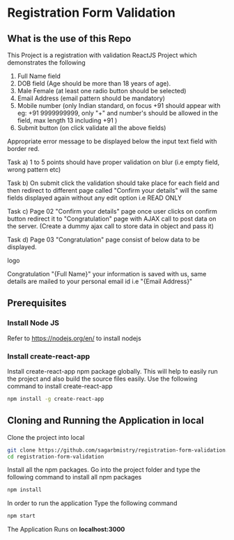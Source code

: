 # Registration Form Validation
## What is the use of this Repo
This Project is a registration with validation ReactJS Project which demonstrates the following
1) Full Name field
2) DOB field (Age should be more than 18 years of age).
3) Male  Female (at least one radio button should be selected)
4) Email Address (email pattern should be mandatory)
4) Mobile number (only Indian standard, on focus +91 should appear with eg: +91 9999999999, only "+" and number's should be allowed in the field, max length 13 including +91 )
5) Submit button (on click validate all the above fields)

Appropriate error message to be displayed below the input text field with border red.


Task a) 1 to 5 points should have proper validation on blur (i.e empty field, wrong pattern etc)

Task b) On submit click the validation should take place for each field and then redirect to different page called "Confirm your details" will the same fields displayed again without any edit option i.e READ ONLY

Task c) Page 02 "Confirm your details" page once user clicks on confirm button redirect it to "Congratulation" page with AJAX call to post data on the server. (Create a dummy ajax call to store data in object and pass it)

Task d) Page 03 "Congratulation" page consist of below data to be displayed.

 

logo

Congratulation "{Full Name}" your information is saved with us, same details are mailed to your personal email id i.e "{Email Address}"


## Prerequisites
### Install Node JS
Refer to https://nodejs.org/en/ to install nodejs

### Install create-react-app
Install create-react-app npm package globally. This will help to easily run the project and also build the source files easily. Use the following command to install create-react-app

```bash
npm install -g create-react-app
```

## Cloning and Running the Application in local

Clone the project into local
```bash
git clone https://github.com/sagarbmistry/registration-form-validation.git
cd registration-form-validation
```

Install all the npm packages. Go into the project folder and type the following command to install all npm packages

```bash
npm install
```

In order to run the application Type the following command

```bash
npm start
```

The Application Runs on **localhost:3000**
